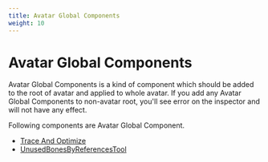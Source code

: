 ```yaml
---
title: Avatar Global Components
weight: 10
---
```


# Avatar Global Components

Avatar Global Components is a kind of component which should be added to the root of avatar and applied to whole avatar. 
If you add any Avatar Global Components to non-avatar root, you'll see error on the inspector and will not have any effect.

Following components are Avatar Global Component.

- [Trace And Optimize](../../reference/trace-and-optimize)
- [UnusedBonesByReferencesTool](../../reference/unused-bones-by-references-tool)
